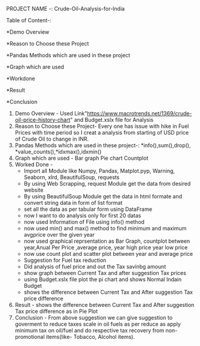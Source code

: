 PROJECT NAME -: Crude-Oil-Analysis-for-India

Table of Content-:

*Demo Overview

*Reason to Choose these Project

*Pandas Methods which are used in these project

*Graph which are used

*Workdone

*Result

*Conclusion

1. Demo Overview - Used Link"https://www.macrotrends.net/1369/crude-oil-price-history-chart" and Budget.xslx file for Analysis
2. Reason to Choose these Project- Every one has issue with hike in Fuel Prices with time period so I creat a analysis from 
   starting of USD price of Crude Oil to change in INR. 
3. Pandas Methods which are used in these project-: *info(),sum(),drop(), *value_counts(),*idxmax(),idxmin()
4. Graph which are used -
   Bar graph
   Pie chart
   Countplot
5. Worked Done -
   * Import all Module like Numpy, Pandas, Matplot.pyp, Warning, Seaborn, xlrd, BeautifulSoup, requests
   * By using Web Scrapping, request Module get the data from desired website 
   * By using  BeautifulSoup Module get the data in html formate and convert string data in form of list format
   * set all the data as per tabular form using DataFrame
   * now I want to do analysis only for first 20 datas
   * now used Information of File using info() method
   * now used min() and max() method to find minimum and maximum avgprice over the given year
   * now used graphical reprsentation as Bar Graph, countplot between year,Anual Per Price ,average price, year high price year low price
   * now use count plot and scatter plot between year and average price
   * Suggestion for Fuel tax reduction
   * Did analysis of fuel price and out the Tax savinbg amount 
   * show graph between Current Tax and after suggestion Tax prices
   * using Budget.xslx file plot the pi chart and shows Normal Indain Budget 
   * shows the difference between Current Tax and After suggestion Tax price difference
6. Result - shows the difference between Current Tax and After suggestion Tax price difference as in Pie Plot
7. Conclusion - From above suggestion we can give suggestion to goverment to reduce taxes scale in oil fuels as per reduce as apply minimum tax 
   on oil/fuel and do respective tax recovery from non-promotional items(like- Tobacco, Alcohol items).
 
